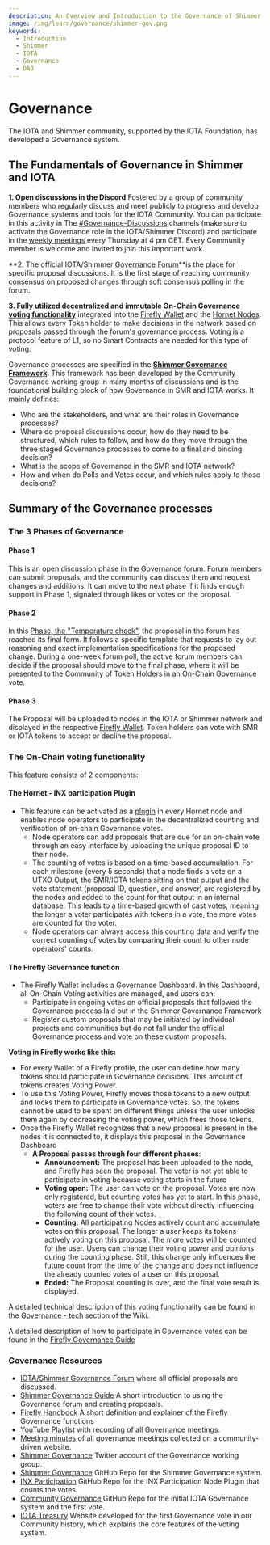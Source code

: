 ```yaml
---
description: An Overview and Introduction to the Governance of Shimmer and IOTA
image: /img/learn/governance/shimmer-gov.png
keywords:
  - Introduction
  - Shimmer
  - IOTA
  - Governance
  - DAO
---
```


# Governance

The IOTA and Shimmer community, supported by the IOTA Foundation, has developed a Governance system.

## The Fundamentals of Governance in Shimmer and IOTA

**1. Open discussions in the Discord** Fostered by a group of community members who regularly discuss and meet publicly to progress and develop Governance systems and tools for the IOTA Community. You can participate in this activity in The [#Governance-Discussions](https://discord.com/channels/397872799483428865/839927402242637834) channels (make sure to activate the Governance role in the IOTA/Shimmer Discord) and participate in the [weekly meetings](https://youtube.com/playlist?list=PL5joP0FyJQU4eKPWfQWradNVjMIPq86ID) every Thursday at 4 pm CET. Every Community member is welcome and invited to join this important work.

**2. The official IOTA/Shimmer [Governance Forum](https://govern.iota.org)**is the place for specific proposal discussions. It is the first stage of reaching community consensus on proposed changes through soft consensus polling in the forum.

**3. Fully utilized decentralized and immutable On-Chain Governance [voting functionality](./governance-tech.md)** integrated into the [Firefly Wallet](https://firefly.iota.org/) and the [Hornet Nodes](/hornet/2.0/welcome). This allows every Token holder to make decisions in the network based on proposals passed through the forum's governance process. Voting is a protocol feature of L1, so no Smart Contracts are needed for this type of voting.

Governance processes are specified in the **[Shimmer Governance Framework](./the-shimmer-governance-framework.md)**. This framework has been developed by the Community Governance working group in many months of discussions and is the foundational building block of how Governance in SMR and IOTA works.
It mainly defines:

- Who are the stakeholders, and what are their roles in Governance processes?
- Where do proposal discussions occur, how do they need to be structured, which rules to follow, and how do they move through the three staged Governance processes to come to a final and binding decision?
- What is the scope of Governance in the SMR and IOTA network?
- How and when do Polls and Votes occur, and which rules apply to those decisions?

## Summary of the Governance processes

### The 3 Phases of Governance

#### Phase 1

This is an open discussion phase in the [Governance forum](https://govern.iota.org/c/governance-proposals/shimmer-iota-phase-1-discussions/52). Forum members can submit proposals, and the community can discuss them and request changes and additions. It can move to the next phase if it finds enough support in Phase 1, signaled through likes or votes on the proposal.

#### Phase 2

In this [Phase, the "Temperature check"](https://govern.iota.org/c/governance-proposals/phase-2-temperature-check/53), the proposal in the forum has reached its final form. It follows a specific template that requests to lay out reasoning and exact implementation specifications for the proposed change. During a one-week forum poll, the active forum members can decide if the proposal should move to the final phase, where it will be presented to the Community of Token Holders in an On-Chain Governance vote.

#### Phase 3

The Proposal will be uploaded to nodes in the IOTA or Shimmer network and displayed in the respective [Firefly Wallet](https://firefly.iota.org). Token holders can vote with SMR or IOTA tokens to accept or decline the proposal.

### The On-Chain voting functionality

This feature consists of 2 components:

#### The Hornet - INX participation Plugin

- This feature can be activated as a [plugin](/hornet/2.0/inx-plugins/participation/welcome) in every Hornet node and enables node operators to participate in the decentralized counting and verification of on-chain Governance votes.
  - Node operators can add proposals that are due for an on-chain vote through an easy interface by uploading the unique proposal ID to their node.
  - The counting of votes is based on a time-based accumulation. For each milestone (every 5 seconds) that a node finds a vote on a UTXO Output, the SMR/IOTA tokens sitting on that output and the vote statement (proposal ID, question, and answer) are registered by the nodes and added to the count for that output in an internal database. This leads to a time-based growth of cast votes, meaning the longer a voter participates with tokens in a vote, the more votes are counted for the voter.
  - Node operators can always access this counting data and verify the correct counting of votes by comparing their count to other node operators' counts.

#### The Firefly Governance function

- The Firefly Wallet includes a Governance Dashboard. In this Dashboard, all On-Chain Voting activities are managed, and users can:
  - Participate in ongoing votes on official proposals that followed the Governance process laid out in the Shimmer Governance Framework
  - Register custom proposals that may be initiated by individual projects and communities but do not fall under the official Governance process and vote on these custom proposals.

**Voting in Firefly works like this:**

- For every Wallet of a Firefly profile, the user can define how many tokens should participate in Governance decisions. This amount of tokens creates Voting Power.
- To use this Voting Power, Firefly moves those tokens to a new output and locks them to participate in Governance votes. So, the tokens cannot be used to be spent on different things unless the user unlocks them again by decreasing the voting power, which frees those tokens.
- Once the Firefly Wallet recognizes that a new proposal is present in the nodes it is connected to, it displays this proposal in the Governance Dashboard
  - **A Proposal passes through four different phases**:
    - **Announcement:** The proposal has been uploaded to the node, and Firefly has seen the proposal. The voter is not yet able to participate in voting because voting starts in the future
    - **Voting open:** The user can vote on the proposal. Votes are now only registered, but counting votes has yet to start. In this phase, voters are free to change their vote without directly influencing the following count of their votes.
    - **Counting:** All participating Nodes actively count and accumulate votes on this proposal. The longer a user keeps its tokens actively voting on this proposal. The more votes will be counted for the user. Users can change their voting power and opinions during the counting phase. Still, this change only influences the future count from the time of the change and does not influence the already counted votes of a user on this proposal.
    - **Ended:** The Proposal counting is over, and the final vote result is displayed.

A detailed technical description of this voting functionality can be found in the [Governance - tech](./governance-tech.md) section of the Wiki.

A detailed description of how to participate in Governance votes can be found in the [Firefly Governance Guide](./shimmer-firefly-governance-guide.md)

### Governance Resources

- [IOTA/Shimmer Governance Forum](https://govern.iota.org) where all official proposals are discussed.
- [Shimmer Governance Guide](https://govern.iota.org/t/read-first-shimmer-governance-guide/1406) A short introduction to using the Governance forum and creating proposals.
- [Firefly Handbook](https://iotaledger.GitHub.io/firefly/specifications/governance/) A short definition and explainer of the Firefly Governance functions
- [YouTube Playlist](https://youtube.com/playlist?list=PL5joP0FyJQU4eKPWfQWradNVjMIPq86ID) with recording of all Governance meetings.
- [Meeting minutes](https://www.tangletreasury.org/governance-and-treasury-minutes) of all governance meetings collected on a community-driven website.
- [Shimmer Governance](https://twitter.com/ShimmerGov) Twitter account of the Governance working group.
- [Shimmer Governance](https://GitHub.com/iota-community/Shimmer-Governance) GitHub Repo for the Shimmer Governance system.
- [INX Participation](https://GitHub.com/iotaledger/inx-participation) GitHub Repo for the INX Participation Node Plugin that counts the votes.
- [Community Governance](https://GitHub.com/iota-community/Community-Governance) GitHub Repo for the initial IOTA Governance system and the first vote.
- [IOTA Treasury](https://iotatreasury.org/) Website developed for the first Governance vote in our Community history, which explains the core features of the voting system.
